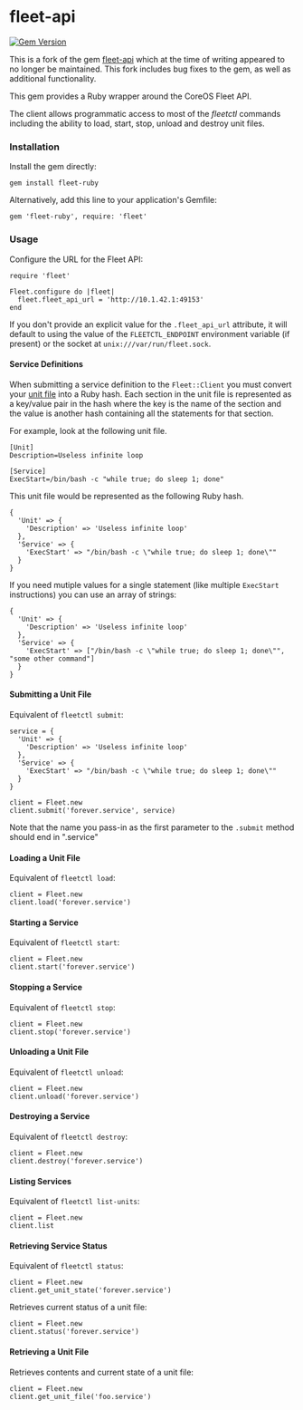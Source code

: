 fleet-api
=========

[![Gem Version](https://badge.fury.io/rb/fleet-ruby.svg)](http://badge.fury.io/rb/fleet-ruby)

This is a fork of the gem [fleet-api](https://github.com/CenturyLinkLabs/fleet-api) which at the time of writing appeared to no longer be maintained. This fork includes bug fixes to the gem, as well as additional functionality. 

This gem provides a Ruby wrapper around the CoreOS Fleet API.

The client allows programmatic access to most of the *fleetctl* commands including the ability to load, start, stop, unload and destroy unit files.

### Installation

Install the gem directly:

    gem install fleet-ruby

Alternatively, add this line to your application's Gemfile:

    gem 'fleet-ruby', require: 'fleet'


### Usage

Configure the URL for the Fleet API:

    require 'fleet'

    Fleet.configure do |fleet|
      fleet.fleet_api_url = 'http://10.1.42.1:49153'
    end

If you don't provide an explicit value for the `.fleet_api_url` attribute, it will default to using the value of the `FLEETCTL_ENDPOINT` environment variable (if present) or the socket at `unix:///var/run/fleet.sock`.


#### Service Definitions

When submitting a service definition to the `Fleet::Client` you must convert your [unit file](http://www.freedesktop.org/software/systemd/man/systemd.unit.html) into a Ruby hash. Each section in the unit file is represented as a key/value pair in the hash where the key is the name of the section and the value is another hash containing all the statements for that section.

For example, look at the following unit file.

	[Unit]
	Description=Useless infinite loop
	
	[Service]
	ExecStart=/bin/bash -c "while true; do sleep 1; done"

This unit file would be represented as the following Ruby hash.
	
	{
	  'Unit' => {
	    'Description' => 'Useless infinite loop'
	  },
	  'Service' => {
	    'ExecStart' => "/bin/bash -c \"while true; do sleep 1; done\""
	  }
	}

If you need mutiple values for a single statement (like multiple `ExecStart` instructions) you can use an array of strings:

    {
      'Unit' => {
        'Description' => 'Useless infinite loop'
      },
      'Service' => {
        'ExecStart' => ["/bin/bash -c \"while true; do sleep 1; done\"", "some other command"]
      }
    }
	
#### Submitting a Unit File

Equivalent of `fleetctl submit`:

	service = {
	  'Unit' => {
	    'Description' => 'Useless infinite loop'
	  },
	  'Service' => {
	    'ExecStart' => "/bin/bash -c \"while true; do sleep 1; done\""
	  }
	}
	
	client = Fleet.new
	client.submit('forever.service', service)
	
Note that the name you pass-in as the first parameter to the `.submit` method should end in ".service"

#### Loading a Unit File

Equivalent of `fleetctl load`:

	client = Fleet.new
	client.load('forever.service')

#### Starting a Service

Equivalent of `fleetctl start`:

    client = Fleet.new
    client.start('forever.service')
    
#### Stopping a Service

Equivalent of `fleetctl stop`:

    client = Fleet.new
    client.stop('forever.service')

#### Unloading a Unit File

Equivalent of `fleetctl unload`:

    client = Fleet.new
    client.unload('forever.service')
    
#### Destroying a Service

Equivalent of `fleetctl destroy`:

    client = Fleet.new
    client.destroy('forever.service')
    
#### Listing Services

Equivalent of `fleetctl list-units`:

    client = Fleet.new
    client.list

#### Retrieving Service Status

Equivalent of `fleetctl status`:

    client = Fleet.new
    client.get_unit_state('forever.service')

Retrieves current status of a unit file:

    client = Fleet.new
    client.status('forever.service')

#### Retrieving a Unit File

Retrieves contents and current state of a unit file:

    client = Fleet.new
    client.get_unit_file('foo.service')

